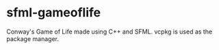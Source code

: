 # sfml-gameoflife
Conway's Game of Life made using C++ and SFML.
vcpkg is used as the package manager.
